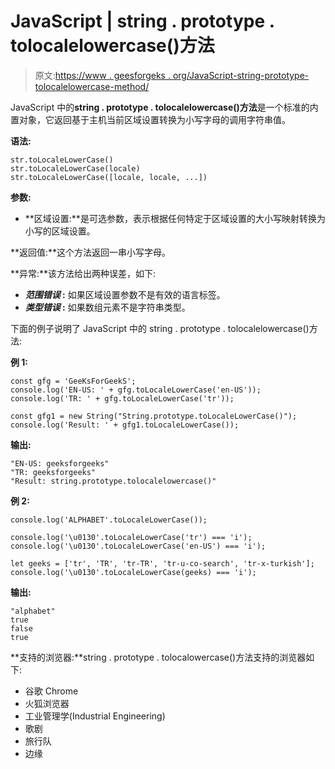 # JavaScript | string . prototype . tolocalelowercase()方法

> 原文:[https://www . geesforgeks . org/JavaScript-string-prototype-tolocalelowercase-method/](https://www.geeksforgeeks.org/javascript-string-prototype-tolocalelowercase-method/)

JavaScript 中的**string . prototype . tolocalelowercase()方法**是一个标准的内置对象，它返回基于主机当前区域设置转换为小写字母的调用字符串值。

**语法:**

```
str.toLocaleLowerCase()
str.toLocaleLowerCase(locale) 
str.toLocaleLowerCase([locale, locale, ...])
```

**参数:**

*   **区域设置:**是可选参数，表示根据任何特定于区域设置的大小写映射转换为小写的区域设置。

**返回值:**这个方法返回一串小写字母。

**异常:**该方法给出两种误差，如下:

*   ***范围错误* :** 如果区域设置参数不是有效的语言标签。
*   ***类型错误* :** 如果数组元素不是字符串类型。

下面的例子说明了 JavaScript 中的 string . prototype . tolocalelowercase()方法:

**例 1:**

```
const gfg = 'GeeKsForGeekS';
console.log('EN-US: ' + gfg.toLocaleLowerCase('en-US'));
console.log('TR: ' + gfg.toLocaleLowerCase('tr'));

const gfg1 = new String("String.prototype.toLocaleLowerCase()");
console.log('Result: ' + gfg1.toLocaleLowerCase());
```

**输出:**

```
"EN-US: geeksforgeeks"
"TR: geeksforgeeks"
"Result: string.prototype.tolocalelowercase()"
```

**例 2:**

```
console.log('ALPHABET'.toLocaleLowerCase());

console.log('\u0130'.toLocaleLowerCase('tr') === 'i');  
console.log('\u0130'.toLocaleLowerCase('en-US') === 'i');

let geeks = ['tr', 'TR', 'tr-TR', 'tr-u-co-search', 'tr-x-turkish'];
console.log('\u0130'.toLocaleLowerCase(geeks) === 'i'); 
```

**输出:**

```
"alphabet"
true
false
true
```

**支持的浏览器:**string . prototype . tolocalowercase()方法支持的浏览器如下:

*   谷歌 Chrome
*   火狐浏览器
*   工业管理学(Industrial Engineering)
*   歌剧
*   旅行队
*   边缘